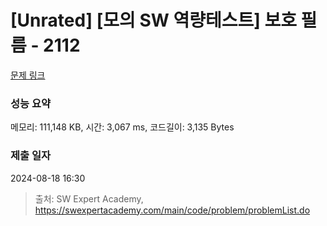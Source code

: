 # [Unrated] [모의 SW 역량테스트] 보호 필름 - 2112 

[문제 링크](https://swexpertacademy.com/main/code/problem/problemDetail.do?contestProbId=AV5V1SYKAaUDFAWu) 

### 성능 요약

메모리: 111,148 KB, 시간: 3,067 ms, 코드길이: 3,135 Bytes

### 제출 일자

2024-08-18 16:30



> 출처: SW Expert Academy, https://swexpertacademy.com/main/code/problem/problemList.do